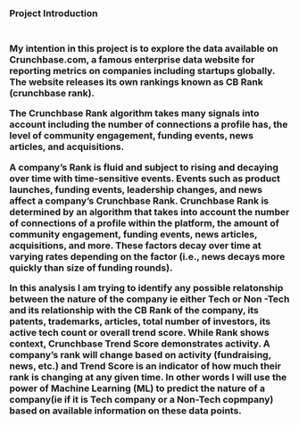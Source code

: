 
<h3>Project Introduction <h3><br>
My intention in this project is to explore the data available on Crunchbase.com, a famous enterprise data website for reporting metrics on companies including startups globally. The website releases its own rankings known as CB Rank (crunchbase rank). <br>


The Crunchbase Rank algorithm takes many signals into account including the number of connections a profile has, the level of community engagement, funding events, news articles, and acquisitions. <br>

A company’s Rank is fluid and subject to rising and decaying over time with time-sensitive events. Events such as product launches, funding events, leadership changes, and news affect a company’s Crunchbase Rank. Crunchbase Rank is determined by an algorithm that takes into account the number of connections of a profile within the platform, the amount of community engagement, funding events, news articles, acquisitions, and more. These factors decay over time at varying rates depending on the factor (i.e., news decays more quickly than size of funding rounds). <br>

In this analysis I am trying to identify any possible relatonship between the nature of the company ie either Tech or Non -Tech and its relationship with the CB Rank of the company, its patents, trademarks, articles, total number of investors, its active tech count or overall trend score. While Rank shows context, Crunchbase Trend Score demonstrates activity. A company’s rank will change based on activity (fundraising, news, etc.) and Trend Score is an indicator of how much their rank is changing at any given time. In other words I will use the power of Machine Learning (ML) to predict the nature of a company(ie if it is Tech company or a Non-Tech copmpany) based on available information on these data points.
